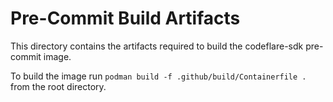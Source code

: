 # Pre-Commit Build Artifacts

This directory contains the artifacts required to build the codeflare-sdk pre-commit image.

To build the image run `podman build -f .github/build/Containerfile .` from the root directory.
